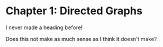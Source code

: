 # Chapter 1: Directed Graphs
I never made a heading before!

Does this not make as much sense as I think it doesn't make?